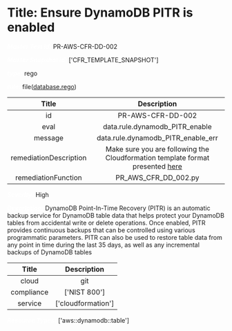 



# Title: Ensure DynamoDB PITR is enabled


***<font color="white">Master Test Id:</font>*** PR-AWS-CFR-DD-002

***<font color="white">Master Snapshot Id:</font>*** ['CFR_TEMPLATE_SNAPSHOT']

***<font color="white">type:</font>*** rego

***<font color="white">rule:</font>*** file([database.rego])  
  
  
  
  

|Title|Description|
| :---: | :---: |
|id|PR-AWS-CFR-DD-002|
|eval|data.rule.dynamodb_PITR_enable|
|message|data.rule.dynamodb_PITR_enable_err|
|remediationDescription|Make sure you are following the Cloudformation template format presented <a href='https://docs.aws.amazon.com/AWSCloudFormation/latest/UserGuide/aws-resource-dynamodb-table.html' target='_blank'>here</a>|
|remediationFunction|PR_AWS_CFR_DD_002.py|


***<font color="white">Severity:</font>*** High

***<font color="white">Description:</font>*** DynamoDB Point-In-Time Recovery (PITR) is an automatic backup service for DynamoDB table data that helps protect your DynamoDB tables from accidental write or delete operations. Once enabled, PITR provides continuous backups that can be controlled using various programmatic parameters. PITR can also be used to restore table data from any point in time during the last 35 days, as well as any incremental backups of DynamoDB tables  
  
  

|Title|Description|
| :---: | :---: |
|cloud|git|
|compliance|['NIST 800']|
|service|['cloudformation']|


***<font color="white">Resource Types:</font>*** ['aws::dynamodb::table']


[database.rego]: https://github.com/prancer-io/prancer-compliance-test/tree/master/aws/iac/database.rego
